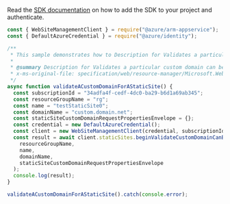 Read the [SDK documentation](https://github.com/Azure/azure-sdk-for-js/blob/%40azure%2Farm-appservice_12.0.0/sdk/appservice/arm-appservice/README.md) on how to add the SDK to your project and authenticate.

```javascript
const { WebSiteManagementClient } = require("@azure/arm-appservice");
const { DefaultAzureCredential } = require("@azure/identity");

/**
 * This sample demonstrates how to Description for Validates a particular custom domain can be added to a static site.
 *
 * @summary Description for Validates a particular custom domain can be added to a static site.
 * x-ms-original-file: specification/web/resource-manager/Microsoft.Web/stable/2021-03-01/examples/ValidateStaticSiteCustomDomain.json
 */
async function validateACustomDomainForAStaticSite() {
  const subscriptionId = "34adfa4f-cedf-4dc0-ba29-b6d1a69ab345";
  const resourceGroupName = "rg";
  const name = "testStaticSite0";
  const domainName = "custom.domain.net";
  const staticSiteCustomDomainRequestPropertiesEnvelope = {};
  const credential = new DefaultAzureCredential();
  const client = new WebSiteManagementClient(credential, subscriptionId);
  const result = await client.staticSites.beginValidateCustomDomainCanBeAddedToStaticSiteAndWait(
    resourceGroupName,
    name,
    domainName,
    staticSiteCustomDomainRequestPropertiesEnvelope
  );
  console.log(result);
}

validateACustomDomainForAStaticSite().catch(console.error);
```
